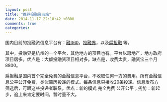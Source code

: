 ```yaml
---
layout: post
title: "推荐投融资网站"
date: 2014-11-17 22:18:42 +0800
comments: true
categories: 
---
```


国内目前的投融资信息平台有：[融360](http://rong360.com/)，[投融界](http://www.trjcn.com/)，以及[扁担融](http://www.biandanrong.com/) 等。

其中，投融界是杭州的一个平台，其他地方的项目也有。平台以房地产，地方政府项目居多。优点是：大额投融资项目相对多。缺点是，收费太贵，融资宝三个月8800。

扁担融是国内首个完全免费的金融信息平台，不收取任何一方的费用。所有金融信息公平公开免费，类似简历投递的模式。每条信息只接收20条投递。信息发布方筛选后，可跟这些投递者联系。优点：新的模式 完全免费 公开公平；劣势：新起步，追上来肯定要时间，暂时量不大。
